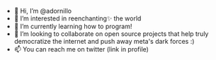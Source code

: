 - 👋 Hi, I’m @adornillo
- 👀 I’m interested in reenchanting✨ the world
- 🌱 I’m currently learning how to program!
- 💞️ I’m looking to collaborate on open source projects that help truly democratize the internet and push away meta's dark forces :)
- 📫 You can reach me on twitter (link in profile)

<!---
adornillo/adornillo is a ✨ special ✨ repository because its `README.md` (this file) appears on your GitHub profile.
You can click the Preview link to take a look at your changes.
--->
